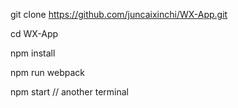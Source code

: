git clone https://github.com/juncaixinchi/WX-App.git

cd WX-App

npm install

npm run webpack

npm start // another terminal
